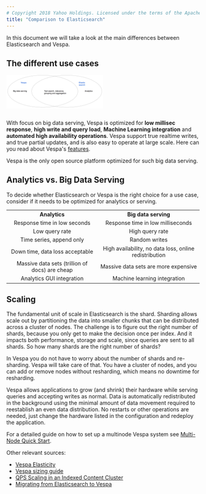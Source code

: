```yaml
---
# Copyright 2018 Yahoo Holdings. Licensed under the terms of the Apache 2.0 license. See LICENSE in the project root.
title: "Comparison to Elasticsearch"
---
```


In this document we will take a look at the main differences between Elasticsearch and Vespa.

<a id="use_cases"></a>
## The different use cases

<div style="text-align:left"><img src="img/VespavsES.png" style="width: 50%; margin-right: 1%; margin-bottom: 0.8em;"></div>


With focus on big data serving, Vespa is optimized for **low millisec response**, **high write and query load**, **Machine Learning integration** and **automated high availability operations**. Vespa support true realtime writes, and true partial updates, and is also easy to operate at large scale. Here can you read about Vespa's [features](/documentation/features.html).


Vespa is the only open source platform optimized for such big data serving.

<a id="Analytics_vs_Big_Data_Serving"></a>
## Analytics vs. Big Data Serving
To decide whether Elasticsearch or Vespa is the right choice for a use case, consider if it needs to be optimized for analytics or serving.

<table class="table table-striped" style="text-align:center">
<tr><td><b>Analytics</b></td><td><b>Big data serving</b></td></tr>
<tr><td>Response time in low seconds</td><td>Response time in low milliseconds</td></tr>
<tr><td>Low query rate</td><td>High query rate</td></tr>
<tr><td>Time series, append only</td><td>Random writes</td></tr>
<tr><td>Down time, data loss acceptable</td><td>High availability, no data loss, online redistribution</td></tr>
<tr><td>Massive data sets (trillion of docs) are cheap</td><td>Massive data sets are more expensive</td></tr>
<tr><td>Analytics GUI integration</td><td>Machine learning integration</td></tr>
</table>

<a id="how_to_scale"></a>
## Scaling

The fundamental unit of scale in Elasticsearch is the shard. Sharding allows scale out by partitioning the data into smaller chunks that can be distributed across a cluster of nodes. The challenge is to figure out the right number of shards, because you only get to make the decision once per index. And it impacts both performance, storage and scale, since queries are sent to all shards. So how many shards are the right number of shards?

In Vespa you do not have to worry about the number of shards and re-sharding. Vespa will take care of that. You have a cluster of nodes, and you can add or remove nodes without resharding, which means no downtime for resharding. 

Vespa allows applications to grow (and shrink) their hardware while serving queries and accepting writes as normal. Data is automatically redistributed in the background using the minimal amount of data movement required to reestablish an even data distribution. No restarts or other operations are needed, just change the hardware listed in the configuration and redeploy the application.


For a detailed guide on how to set up a multinode Vespa system see [Multi-Node Quick Start](https://docs.vespa.ai/documentation/vespa-quick-start-multinode-aws.html).


Other relevant sources:

* [Vespa Elasticity](https://docs.vespa.ai/documentation/elastic-vespa.html)
* [Vespa sizing guide](https://docs.vespa.ai/documentation/performance/sizing-search.html)
* [QPS Scaling in an Indexed Content Cluster](https://docs.vespa.ai/documentation/qps-scaling-content-cluster.html)
* [Migrating from Elasticsearch to Vespa](/documentation/migrating-from-elastic-search-to-vespa.html)
